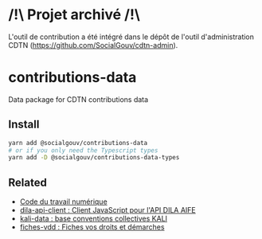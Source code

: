 # /!\ Projet archivé /!\

L'outil de contribution a été intégré dans le dépôt de l'outil d'administration CDTN (https://github.com/SocialGouv/cdtn-admin).

# contributions-data

Data package for CDTN contributions data

## Install

```sh
yarn add @socialgouv/contributions-data
# or if you only need the Typescript types
yarn add -D @socialgouv/contributions-data-types
```

## Related

- [Code du travail numérique](https://github.com/SocialGouv/code-du-travail-numerique)
- [dila-api-client : Client JavaScript pour l'API DILA AIFE](https://github.com/SocialGouv/dila-api-client)
- [kali-data : base conventions collectives KALI](https://github.com/SocialGouv/kali-data)
- [fiches-vdd : Fiches vos droits et démarches](https://github.com/SocialGouv/fiches-vdd)
